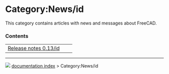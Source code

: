 # Category:News/id
This category contains articles with news and messages about FreeCAD.

### Contents

|     |     |     |
| --- | --- | --- |
| [Release notes 0.13/id](Release_notes_0.13/id.md) |



---
![](images/Button_right.svg) [documentation index](../README.md) > Category:News/id
